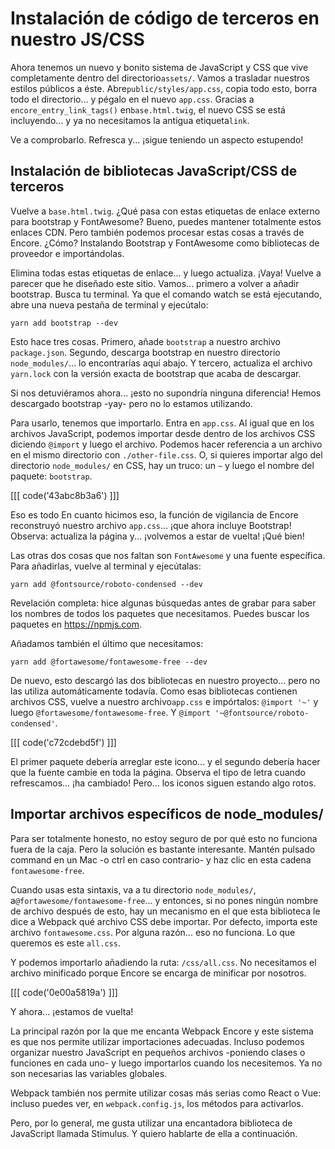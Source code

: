 # Instalación de código de terceros en nuestro JS/CSS

Ahora tenemos un nuevo y bonito sistema de JavaScript y CSS que vive completamente dentro del directorio`assets/`. Vamos a trasladar nuestros estilos públicos a éste. Abre`public/styles/app.css`, copia todo esto, borra todo el directorio... y pégalo en el nuevo `app.css`. Gracias a `encore_entry_link_tags()` en`base.html.twig`, el nuevo CSS se está incluyendo... y ya no necesitamos la antigua etiqueta`link`.

Ve a comprobarlo. Refresca y... ¡sigue teniendo un aspecto estupendo!

## Instalación de bibliotecas JavaScript/CSS de terceros

Vuelve a `base.html.twig`. ¿Qué pasa con estas etiquetas de enlace externo para bootstrap y FontAwesome? Bueno, puedes mantener totalmente estos enlaces CDN. Pero también podemos procesar estas cosas a través de Encore. ¿Cómo? Instalando Bootstrap y FontAwesome como bibliotecas de proveedor e importándolas.

Elimina todas estas etiquetas de enlace... y luego actualiza. ¡Vaya! Vuelve a parecer que he diseñado este sitio. Vamos... primero a volver a añadir bootstrap. Busca tu terminal. Ya que el comando watch se está ejecutando, abre una nueva pestaña de terminal y ejecútalo:

```terminal
yarn add bootstrap --dev
```

Esto hace tres cosas. Primero, añade `bootstrap` a nuestro archivo `package.json`. Segundo, descarga bootstrap en nuestro directorio `node_modules/`... lo encontrarías aquí abajo. Y tercero, actualiza el archivo `yarn.lock` con la versión exacta de bootstrap que acaba de descargar.

Si nos detuviéramos ahora... ¡esto no supondría ninguna diferencia! Hemos descargado bootstrap -yay- pero no lo estamos utilizando.

Para usarlo, tenemos que importarlo. Entra en `app.css`. Al igual que en los archivos JavaScript, podemos importar desde dentro de los archivos CSS diciendo `@import` y luego el archivo. Podemos hacer referencia a un archivo en el mismo directorio con `./other-file.css`. O, si quieres importar algo del directorio `node_modules/` en CSS, hay un truco: un `~` y luego el nombre del paquete: `bootstrap`.

[[[ code('43abc8b3a6') ]]]

Eso es todo En cuanto hicimos eso, la función de vigilancia de Encore reconstruyó nuestro archivo `app.css`... ¡que ahora incluye Bootstrap! Observa: actualiza la página y... ¡volvemos a estar de vuelta! ¡Qué bien!

Las otras dos cosas que nos faltan son `FontAwesome` y una fuente específica. Para añadirlas, vuelve al terminal y ejecútalas:

```terminal
yarn add @fontsource/roboto-condensed --dev
```

Revelación completa: hice algunas búsquedas antes de grabar para saber los nombres de todos los paquetes que necesitamos. Puedes buscar los paquetes en https://npmjs.com.

Añadamos también el último que necesitamos:

```terminal
yarn add @fortawesome/fontawesome-free --dev
```

De nuevo, esto descargó las dos bibliotecas en nuestro proyecto... pero no las utiliza automáticamente todavía. Como esas bibliotecas contienen archivos CSS, vuelve a nuestro archivo`app.css` e impórtalos: `@import '~'` y luego `@fortawesome/fontawesome-free`. Y `@import '~@fontsource/roboto-condensed'`.

[[[ code('c72cdebd5f') ]]]

El primer paquete debería arreglar este icono... y el segundo debería hacer que la fuente cambie en toda la página. Observa el tipo de letra cuando refrescamos... ¡ha cambiado! Pero... los iconos siguen estando algo rotos.

## Importar archivos específicos de node_modules/

Para ser totalmente honesto, no estoy seguro de por qué esto no funciona fuera de la caja. Pero la solución es bastante interesante. Mantén pulsado command en un Mac -o ctrl en caso contrario- y haz clic en esta cadena `fontawesome-free`.

Cuando usas esta sintaxis, va a tu directorio `node_modules/`, a`@fortawesome/fontawesome-free`... y entonces, si no pones ningún nombre de archivo después de esto, hay un mecanismo en el que esta biblioteca le dice a Webpack qué archivo CSS debe importar. Por defecto, importa este archivo `fontawesome.css`. Por alguna razón... eso no funciona. Lo que queremos es este `all.css`.

Y podemos importarlo añadiendo la ruta: `/css/all.css`. No necesitamos el archivo minificado porque Encore se encarga de minificar por nosotros.

[[[ code('0e00a5819a') ]]]

Y ahora... ¡estamos de vuelta!

La principal razón por la que me encanta Webpack Encore y este sistema es que nos permite utilizar importaciones adecuadas. Incluso podemos organizar nuestro JavaScript en pequeños archivos -poniendo clases o funciones en cada uno- y luego importarlos cuando los necesitemos. Ya no son necesarias las variables globales.

Webpack también nos permite utilizar cosas más serias como React o Vue: incluso puedes ver, en `webpack.config.js`, los métodos para activarlos.

Pero, por lo general, me gusta utilizar una encantadora biblioteca de JavaScript llamada Stimulus. Y quiero hablarte de ella a continuación.
